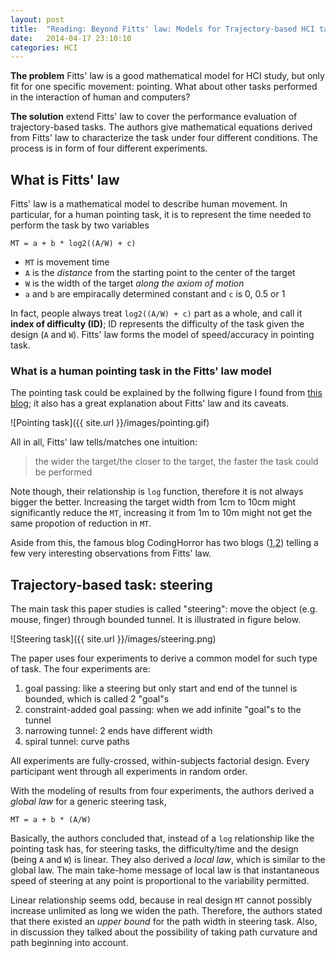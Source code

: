 ```yaml
---
layout: post
title:  "Reading: Beyond Fitts' law: Models for Trajectory-based HCI tasks"
date:   2014-04-17 23:10:10
categories: HCI
---
```


**The problem** Fitts' law is a good mathematical model for HCI study, but only fit for one specific movement: pointing. What about other tasks performed in the interaction of human and computers?

**The solution** extend Fitts' law to cover the performance evaluation of trajectory-based tasks. The authors give mathematical equations derived from Fitts' law to characterize the task under four different conditions. The process is in form of four different experiments.

## What is Fitts' law

Fitts' law is a mathematical model to describe human movement. In particular, for a human pointing task, it is to represent the time needed to perform the task by two variables

    MT = a + b * log2((A/W) + c)


- `MT` is movement time
- `A` is the _distance_ from the starting point to the center of the target
- `W` is the width of the target _along the axiom of motion_
- `a` and `b` are empiracally determined constant and `c` is 0, 0.5 or 1

In fact, people always treat `log2((A/W) + c)` part as a whole, and call it **index of difficulty (ID)**; ID represents the difficulty of the task given the design (`A` and `W`). Fitts' law forms the model of speed/accuracy in pointing task.

### What is a human pointing task in the Fitts' law model

The pointing task could be explained by the follwing figure I found from [this blog](http://www.particletree.com/features/visualizing-fittss-law/); it also has a great explanation about Fitts' law and its caveats.

![Pointing task]({{ site.url }}/images/pointing.gif)

All in all, Fitts' law tells/matches one intuition:

> the wider the target/the closer to the target, the faster the task could be performed

Note though, their relationship is `log` function, therefore it is not always bigger the better. Increasing the target width from 1cm to 10cm might significantly reduce the `MT`, increasing it from 1m to 10m might not get the same propotion of reduction in `MT`.

Aside from this, the famous blog CodingHorror has two blogs ([1](http://blog.codinghorror.com/the-opposite-of-fitts-law/),[2](http://blog.codinghorror.com/fitts-law-and-infinite-width/)) telling a few very interesting observations from Fitts' law.

## Trajectory-based task: steering

The main task this paper studies is called "steering": move the object (e.g. mouse, finger) through bounded tunnel. It is illustrated in figure below.

![Steering task]({{ site.url }}/images/steering.png)

The paper uses four experiments to derive a common model for such type of task. The four experiments are:

1. goal passing: like a steering but only start and end of the tunnel is bounded, which is called 2 "goal"s
2. constraint-added goal passing: when we add infinite "goal"s to the tunnel
3. narrowing tunnel: 2 ends have different width
4. spiral tunnel: curve paths

All experiments are fully-crossed, within-subjects factorial design. Every participant went through all experiments in random order.

With the modeling of results from four experiments, the authors derived a _global law_ for a generic steering task,

    MT = a + b * (A/W)

Basically, the authors concluded that, instead of a `log` relationship like the pointing task has, for steering tasks, the difficulty/time and the design (being `A` and `W`) is linear. They also derived a _local law_, which is similar to the global law. The main take-home message of local law is that instantaneous speed of steering at any point is proportional to the variability permitted.

Linear relationship seems odd, because in real design `MT` cannot possibly increase unlimited as long we widen the path. Therefore, the authors stated that there existed an _upper bound_ for the path width in steering task. Also, in discussion they talked about the possibility of taking path curvature and path beginning into account.
